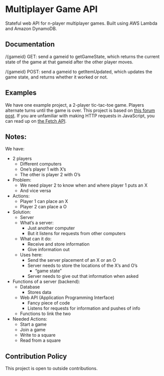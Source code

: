 # Multiplayer Game API
Stateful web API for n-player multiplayer games. Built using AWS Lambda and Amazon DynamoDB.

## Documentation
/{gameid} GET: send a gameid to getGameState, which returns the current state of the game at that gameid after the other player moves.

/{gameid} POST: send a gameid to getItemUpdated, which updates the game state, and returns whether it worked or not.

## Examples
We have one example project, a 2-player tic-tac-toe game. Players alternate turns until the game is over. This project is based on [this forum post](https://www.codecademy.com/forum_questions/535061fc52f86345af0000fe). If you are unfamiliar with making HTTP requests in JavaScript, you can read up on [the Fetch API](https://developer.mozilla.org/en-US/docs/Web/API/Fetch_API/Using_Fetch).

## Notes:
We have:
* 2 players
  * Different computers
  * One’s player 1 with X’s
  * The other is player 2 with O’s
* Problem:
  * We need player 2 to know when and where player 1 puts an X
  * And vice versa
* Actions:
  * Player 1 can place an X
  * Player 2 can place a O
* Solution:
  * Server
  * What’s a server:
    * Just another computer
    * But it listens for requests from other computers
  * What can it do:
    * Receive and store information
    * Give information out
  * Uses here:
    * Send the server placement of an X or an O
    * Server needs to store the locations of the X’s and O’s
      * “game state”
    * Server needs to give out that information when asked
* Functions of a server (backend):
  * Database
    * Stores data
  * Web API (Application Programming Interface)
    * Fancy piece of code
    * Listens for requests for information and pushes of info
  * Functions to link the two
* Needed Actions:
  * Start a game
  * Join a game
  * Write to a square
  * Read from a square

## Contribution Policy
This project is open to outside contributions.
